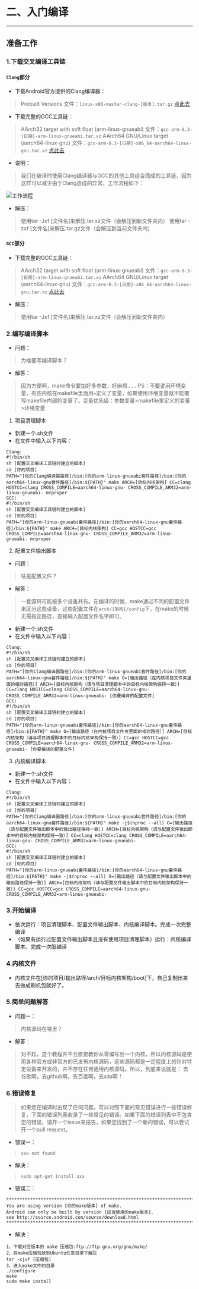 # 二、入门编译

---

## **准备工作**
### 1.下载交叉编译工具链
#### **`Clang`部分**

- 下载Android官方提供的Clang编译器：
> Prebuilt Versions
文件：`linux-x86-master-clang-[版本].tar.gz`
[点此去](https://android.googlesource.com/platform/prebuilts/clang/host/linux-x86/)

- 下载完整的GCC工具链：
> AArch32 target with soft float (arm-linux-gnueabi)
文件：`gcc-arm-8.3-[日期]-arm-linux-gnueabi.tar.xz`
AArch64 GNU/Linux target (aarch64-linux-gnu)
文件：`gcc-arm-8.3-[日期]-x86_64-aarch64-linux-gnu.tar.xz`
[点此去](https://developer.arm.com/tools-and-software/open-source-software/developer-tools/gnu-toolchain/gnu-a/downloads)

- 说明：
> 我们在编译时使用Clang编译器与GCC的其他工具组合而成的工具链，因为这样可以减少由于Clang造成的异常。工作流程如下：

![工作流程](https://raw.githubusercontent.com/grislux55/Android_Kernel_Magic/master/images/compile_flow.png)

- 解压：
> 使用tar -Jxf [文件名]来解压.tar.xz文件（会解压到新文件夹内）
使用tar -zxf [文件名]来解压.tar.gz文件（会解压到当前文件夹内）

#### **`GCC`部分**

- 下载完整的GCC工具链：
> AArch32 target with soft float (arm-linux-gnueabi)
文件：`gcc-arm-8.3-[日期]-arm-linux-gnueabi.tar.xz`
AArch64 GNU/Linux target (aarch64-linux-gnu)
文件：`gcc-arm-8.3-[日期]-x86_64-aarch64-linux-gnu.tar.xz`
[点此去](https://developer.arm.com/tools-and-software/open-source-software/developer-tools/gnu-toolchain/gnu-a/downloads)

- 解压：
> 使用tar -Jxf [文件名]来解压.tar.xz文件（会解压到新文件夹内）

### 2.编写编译脚本

- 问题：
> 为啥要写编译脚本？

- 解答：
> 因为方便啊，make命令要加好多参数，好麻烦......
PS：不要说用环境变量，有些内核在makefile里面用`=`定义了变量，如果使用环境变量就不能覆写makefile内部的变量了。变量优先级：参数变量>makefile里定义的变量>环境变量

1. 项目清理脚本
  - 新建一个.sh文件
  - 在文件中输入以下内容：
```
Clang:
#!/bin/sh
sh [配置交叉编译工具链时建立的脚本]
cd [你的项目]
PATH="[你的Clang编译器路径]/bin:[你的arm-linux-gnueabi套件路径]/bin:[你的aarch64-linux-gnu套件路径]/bin:${PATH}" make ARCH=[目标内核架构] CC=clang HOSTCC=clang CROSS_COMPILE=aarch64-linux-gnu- CROSS_COMPILE_ARM32=arm-linux-gnueabi- mrproper
GCC:
#!/bin/sh
sh [配置交叉编译工具链时建立的脚本]
cd [你的项目]
PATH="[你的arm-linux-gnueabi套件路径]/bin:[你的aarch64-linux-gnu套件路径]/bin:${PATH}" make ARCH=[目标内核架构] CC=gcc HOSTCC=gcc CROSS_COMPILE=aarch64-linux-gnu- CROSS_COMPILE_ARM32=arm-linux-gnueabi- mrproper
```
  
2. 配置文件输出脚本
  - 问题：
  > 啥是配置文件？

  - 解答：
  > 一套源码可能被多个设备共有。在编译的时候，make通过不同的配置文件来区分这些设备，这些配置文件在`arch/[架构]/config`下，在make的时候无需指定路径，直接输入配置文件名字即可。

  - 新建一个.sh文件
  - 在文件中输入以下内容：
```
Clang:
#!/bin/sh
sh [配置交叉编译工具链时建立的脚本]
cd [你的项目]
PATH="[你的Clang编译器路径]/bin:[你的arm-linux-gnueabi套件路径]/bin:[你的aarch64-linux-gnu套件路径]/bin:${PATH}" make O=[输出路径（在内核项目文件夹里面的相对路径）] ARCH=[目标内核架构（请与项目清理脚本中的目标内核架构保持一致）] CC=clang HOSTCC=clang CROSS_COMPILE=aarch64-linux-gnu- CROSS_COMPILE_ARM32=arm-linux-gnueabi- [你要编译的配置文件]
GCC:
#!/bin/sh
sh [配置交叉编译工具链时建立的脚本]
cd [你的项目]
PATH="[你的arm-linux-gnueabi套件路径]/bin:[你的aarch64-linux-gnu套件路径]/bin:${PATH}" make O=[输出路径（在内核项目文件夹里面的相对路径）] ARCH=[目标内核架构（请与项目清理脚本中的目标内核架构保持一致）] CC=gcc HOSTCC=gcc CROSS_COMPILE=aarch64-linux-gnu- CROSS_COMPILE_ARM32=arm-linux-gnueabi- [你要编译的配置文件]
```

3. 内核编译脚本

  - 新建一个.sh文件
  - 在文件中输入以下内容：
```
Clang:
#!/bin/sh
sh [配置交叉编译工具链时建立的脚本]
cd [你的项目]
PATH="[你的Clang编译器路径]/bin:[你的arm-linux-gnueabi套件路径]/bin:[你的aarch64-linux-gnu套件路径]/bin:${PATH}" make -j$(nproc --all) O=[输出路径（请与配置文件输出脚本中的输出路径保持一致）] ARCH=[目标内核架构（请与配置文件输出脚本中的目标内核架构保持一致）] CC=clang HOSTCC=clang CROSS_COMPILE=aarch64-linux-gnu- CROSS_COMPILE_ARM32=arm-linux-gnueabi-
GCC:
#!/bin/sh
sh [配置交叉编译工具链时建立的脚本]
cd [你的项目]
PATH="[你的arm-linux-gnueabi套件路径]/bin:[你的aarch64-linux-gnu套件路径]/bin:${PATH}" make -j$(nproc --all) O=[输出路径（请与配置文件输出脚本中的输出路径保持一致）] ARCH=[目标内核架构（请与配置文件输出脚本中的目标内核架构保持一致）] CC=gcc HOSTCC=gcc CROSS_COMPILE=aarch64-linux-gnu- CROSS_COMPILE_ARM32=arm-linux-gnueabi-
```

### 3.开始编译
- 依次运行：项目清理脚本、配置文件输出脚本、内核编译脚本。完成一次完整编译
- （如果有运行过配置文件输出脚本且没有使用项目清理脚本）运行：内核编译脚本。完成一次脏编译

### 4.内核文件
- 内核文件在[你的项目/输出路径/arch/目标内核架构/boot]下，自己复制出来去做成刷机包就好了。

### 5.简单问题解答

- 问题一：
> 内核源码在哪里？

- 解答：
> 对不起，这个教程并不会直接教你从零编写出一个内核，所以内核源码是使用各种官方或非官方的已发布内核源码，这些源码都是一定程度上的针对特定设备来开发的，并不存在任何通用内核源码。所以，到底来说就是：
去谷歌啊，去github啊，去百度啊，去xda啊！

### 6.错误修复
> 如果您在编译时出现了任何问题，可以对照下面的常见错误进行一些错误修复，下面的错误列表收录了一些常见的错误。如果下面的错误列表中不包含您的错误，请开一个issue来报告，如果您找到了一个新的错误，可以尝试开一个pull request。

- 错误一：
> `xxx not found`

- 解决：
> `sudo apt-get install xxx`

- 错误二：
```
********************************************************************************
You are using version [你的make版本] of make.
Android can only be built by version [应当使用的make版本].
see http://source.android.com/source/download.html
********************************************************************************
```

- 解决：
```
1、下载对应版本的 make 压缩包:ftp://ftp.gnu.org/gnu/make/
2、将make压缩包放到Ubuntu任意目录下解压
tar -xjvf [压缩包]
3、进入make文件的目录
./configure
make
sudo make install
```
